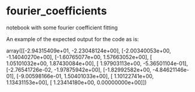 # fourier_coefficients
notebook with some fourier coefficient fitting

An example of the expected output for the code as is:

array([[-2.94315409e+01, -2.23048124e+00],
       [-2.00340053e+00, -1.14040270e+00],
       [-1.60765077e+00,  1.57663052e+00],
       [ 1.05101032e+00,  1.87430084e+00],
       [ 1.97903113e+00, -5.36501104e-01],
       [-2.76541726e-02, -1.97875942e+00],
       [-1.82992582e+00, -4.84621146e-01],
       [-9.00598166e-01,  1.50401033e+00],
       [ 1.10122741e+00,  1.13431153e+00],
       [ 1.23414180e+00,  0.00000000e+00]])
